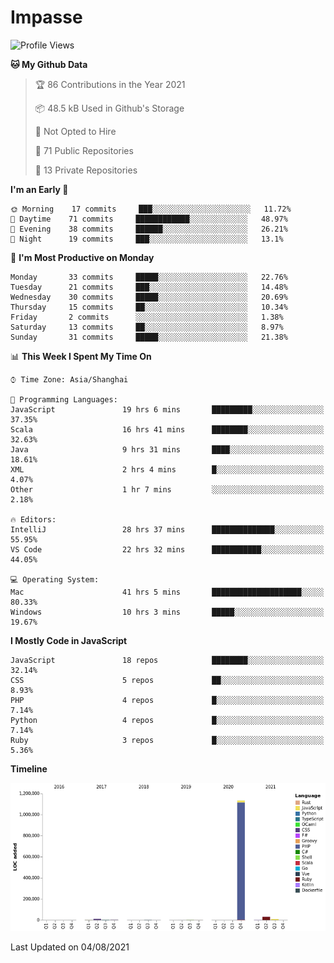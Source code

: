# Impasse

<!--START_SECTION:waka-->
![Profile Views](http://img.shields.io/badge/Profile%20Views-0-blue)

**🐱 My Github Data** 

> 🏆 86 Contributions in the Year 2021
 > 
> 📦 48.5 kB Used in Github's Storage 
 > 
> 🚫 Not Opted to Hire
 > 
> 📜 71 Public Repositories 
 > 
> 🔑 13 Private Repositories  
 > 
**I'm an Early 🐤** 

```text
🌞 Morning    17 commits     ███░░░░░░░░░░░░░░░░░░░░░░   11.72% 
🌆 Daytime    71 commits     ████████████░░░░░░░░░░░░░   48.97% 
🌃 Evening    38 commits     ██████░░░░░░░░░░░░░░░░░░░   26.21% 
🌙 Night      19 commits     ███░░░░░░░░░░░░░░░░░░░░░░   13.1%

```
📅 **I'm Most Productive on Monday** 

```text
Monday       33 commits     █████░░░░░░░░░░░░░░░░░░░░   22.76% 
Tuesday      21 commits     ███░░░░░░░░░░░░░░░░░░░░░░   14.48% 
Wednesday    30 commits     █████░░░░░░░░░░░░░░░░░░░░   20.69% 
Thursday     15 commits     ██░░░░░░░░░░░░░░░░░░░░░░░   10.34% 
Friday       2 commits      ░░░░░░░░░░░░░░░░░░░░░░░░░   1.38% 
Saturday     13 commits     ██░░░░░░░░░░░░░░░░░░░░░░░   8.97% 
Sunday       31 commits     █████░░░░░░░░░░░░░░░░░░░░   21.38%

```


📊 **This Week I Spent My Time On** 

```text
⌚︎ Time Zone: Asia/Shanghai

💬 Programming Languages: 
JavaScript               19 hrs 6 mins       █████████░░░░░░░░░░░░░░░░   37.35% 
Scala                    16 hrs 41 mins      ████████░░░░░░░░░░░░░░░░░   32.63% 
Java                     9 hrs 31 mins       ████░░░░░░░░░░░░░░░░░░░░░   18.61% 
XML                      2 hrs 4 mins        █░░░░░░░░░░░░░░░░░░░░░░░░   4.07% 
Other                    1 hr 7 mins         ░░░░░░░░░░░░░░░░░░░░░░░░░   2.18%

🔥 Editors: 
IntelliJ                 28 hrs 37 mins      ██████████████░░░░░░░░░░░   55.95% 
VS Code                  22 hrs 32 mins      ███████████░░░░░░░░░░░░░░   44.05%

💻 Operating System: 
Mac                      41 hrs 5 mins       ████████████████████░░░░░   80.33% 
Windows                  10 hrs 3 mins       █████░░░░░░░░░░░░░░░░░░░░   19.67%

```

**I Mostly Code in JavaScript** 

```text
JavaScript               18 repos            ████████░░░░░░░░░░░░░░░░░   32.14% 
CSS                      5 repos             ██░░░░░░░░░░░░░░░░░░░░░░░   8.93% 
PHP                      4 repos             █░░░░░░░░░░░░░░░░░░░░░░░░   7.14% 
Python                   4 repos             █░░░░░░░░░░░░░░░░░░░░░░░░   7.14% 
Ruby                     3 repos             █░░░░░░░░░░░░░░░░░░░░░░░░   5.36%

```


**Timeline**

![Chart not found](https://raw.githubusercontent.com/impasse/impasse/master/charts/bar_graph.png) 


 Last Updated on 04/08/2021
<!--END_SECTION:waka-->
